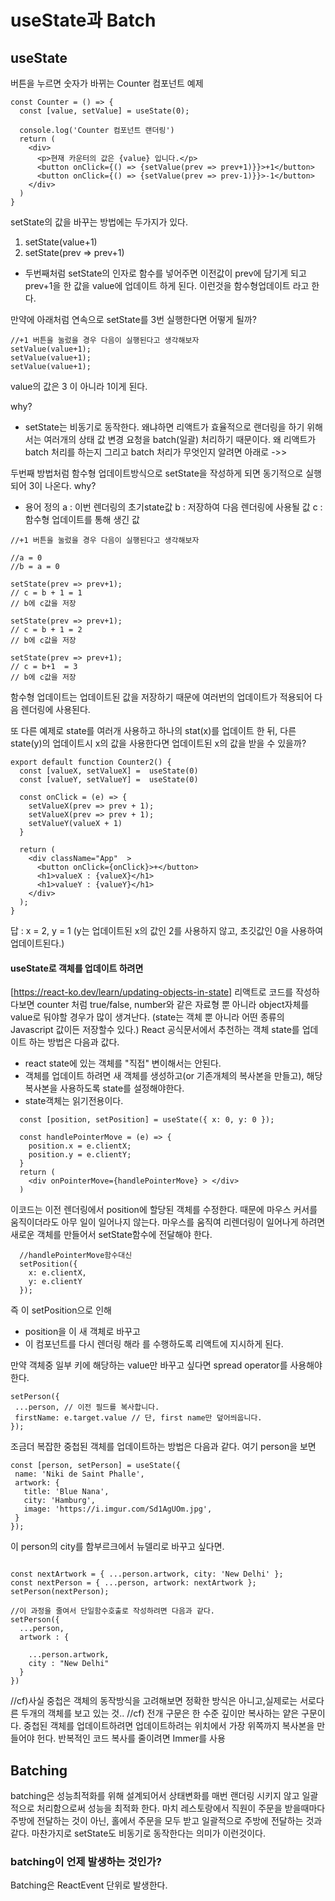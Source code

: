 # useState과 Batch 

## useState


버튼을 누르면 숫자가 바뀌는 Counter 컴포넌트 예제
````
const Counter = () => {
  const [value, setValue] = useState(0);

  console.log('Counter 컴포넌트 랜더링')
  return (
    <div>
      <p>현재 카운터의 값은 {value} 입니다.</p>
      <button onClick={() => {setValue(prev => prev+1)}}>+1</button>
      <button onClick={() => {setValue(prev => prev-1)}}>-1</button>
    </div>
  )
}
````
setState의 값을 바꾸는 방법에는 두가지가 있다.
1. setState(value+1)
2. setState(prev => prev+1)

- 두번째처럼 setState의 인자로 함수를 넣어주면 이전값이 prev에 담기게 되고 prev+1을 한 값을 value에 업데이트 하게 된다. 이런것을 함수형업데이트 라고 한다.


만약에 아래처럼 연속으로 setState를 3번 실행한다면 어떻게 될까?
```
//+1 버튼을 눌렀을 경우 다음이 실행된다고 생각해보자
setValue(value+1);
setValue(value+1);
setValue(value+1);
```
value의 값은 3 이 아니라 1이게 된다.

why?
- setState는 비동기로 동작한다. 왜냐하면 리액트가 효율적으로 랜더링을 하기 위해서는 여러개의 상태 값 변경 요청을 batch(일괄) 처리하기 때문이다. 왜 리액트가 batch 처리를 하는지 그리고 batch 처리가 무엇인지 알려면 아래로  ->>
 


두번째 방법처럼 함수형 업데이트방식으로 setState을 작성하게 되면 동기적으로 실행되어 3이 나온다. 
why?
  - 용어 정의
  a : 이번 렌더링의 초기state값
  b : 저장하여 다음 렌더링에 사용될 값
  c : 함수형 업데이트를 통해 생긴 값
```
//+1 버튼을 눌렀을 경우 다음이 실행된다고 생각해보자

//a = 0
//b = a = 0

setState(prev => prev+1);
// c = b + 1 = 1
// b에 c값을 저장 

setState(prev => prev+1);
// c = b + 1 = 2
// b에 c값을 저장

setState(prev => prev+1);
// c = b+1  = 3
// b에 c값을 저장
```
함수형 업데이트는 업데이트된 값을 저장하기 때문에 여러번의 업데이트가 적용되어 다음 렌더링에 사용된다.


또 다른 예제로 state를 여러개 사용하고 
하나의 stat(x)를 업데이트 한 뒤, 다른 state(y)의 업데이트시 x의 값을 사용한다면 업데이트된 x의 값을 받을 수 있을까?
```
export default function Counter2() {
  const [valueX, setValueX] =  useState(0)
  const [valueY, setValueY] =  useState(0)

  const onClick = (e) => {
    setValueX(prev => prev + 1);
    setValueX(prev => prev + 1);
    setValueY(valueX + 1)
  }

  return (
    <div className="App"  >
      <button onClick={onClick}>+</button>
      <h1>valueX : {valueX}</h1>
      <h1>valueY : {valueY}</h1>
    </div>
  );
}
```
답 : x  = 2, y = 1
(y는 업데이트된 x의 값인 2를 사용하지 않고, 초깃값인 0을 사용하여 업데이트된다.)

#### useState로 객체를 업데이트 하려면
[https://react-ko.dev/learn/updating-objects-in-state]
리액트로 코드를 작성하다보면 counter 처럼 true/false, number와 같은 자료형 뿐 아니라 object자체를 value로 둬야할 경우가 많이 생겨난다.
(state는 객체 뿐 아니라 어떤 종류의 Javascript 값이든 저장할수 있다.)
React 공식문서에서 추천하는 객체 state를 업데이트 하는 방법은 다음과 값다.
- react state에 있는 객체를 "직접" 변이해서는 안된다.
- 객체를 업데이트 하려면 새 객체를 생성하고(or 기존개체의 복사본을 만들고), 해당 복사본을 사용하도록 state를 설정해야한다.
- state객체는 읽기전용이다.
```
  const [position, setPosition] = useState({ x: 0, y: 0 });
  
  const handlePointerMove = (e) => {
    position.x = e.clientX;
    position.y = e.clientY;
  }
  return (
    <div onPointerMove={handlePointerMove} > </div>
  )
```
이코드는 이전 렌더링에서 position에 할당된 객체를 수정한다. 때문에 마우스 커서를 움직이더라도 아무 일이 일어나지 않는다. 마우스를 움직여 리렌더링이 일어나게 하려면 새로운 객체를 만들어서 setState함수에 전달해야 한다.
```
  //handlePointerMove함수대신
  setPosition({
    x: e.clientX,
    y: e.clientY
  });
```
즉 이 setPosition으로 인해
 - position을 이 새 객체로 바꾸고
 - 이 컴포넌트를 다시 렌더링 해라
 를 수행하도록 리액트에 지시하게 된다.

 만약 객체중 일부 키에 해당하는 value만 바꾸고 싶다면 spread operator를 사용해야 한다.
 ```
 setPerson({
  ...person, // 이전 필드를 복사합니다.
  firstName: e.target.value // 단, first name만 덮어씌웁니다. 
});
 ```

 조금더 복잡한 중첩된 객체를 업데이트하는 방법은 다음과 같다.
 여기 person을 보면
 ```
 const [person, setPerson] = useState({
  name: 'Niki de Saint Phalle',
  artwork: {
    title: 'Blue Nana',
    city: 'Hamburg',
    image: 'https://i.imgur.com/Sd1AgUOm.jpg',
  }
});
 ```
 이 person의 city를 함부르크에서 뉴델리로 바꾸고 싶다면.
  ```

  const nextArtwork = { ...person.artwork, city: 'New Delhi' };
  const nextPerson = { ...person, artwork: nextArtwork };
  setPerson(nextPerson);
  
  //이 과정을 줄여서 단일함수호출로 작성하려면 다음과 같다.
  setPerson({
    ...person, 
    artwork : {

      ...person.artwork,
      city : "New Delhi"
    }
  })
  ```
 

 //cf)사실 중첩은 객체의 동작방식을 고려해보면 정확한 방식은 아니고,실제로는 서로다른 두개의 객체를 보고 있는 것..
//cf) 전개 구문은 한 수준 깊이만 복사하는 얕은 구문이다. 중첩된 객체를 업데이트하려면 업데이트하려는 위치에서 가장 위쪽까지 복사본을 만들어야 헌다. 반복적인 코드 복사를 줄이려면 Immer를 사용
## Batching

batching은 성능최적화를 위해 설계되어서 상태변화를 매번 랜더링 시키지 않고 일괄적으로 처리함으로써 성능을 최적화 한다.
마치 레스토랑에서 직원이 주문을 받을때마다 주방에 전달하는 것이 아닌, 홀에서 주문을 모두 받고 일괄적으로 주방에 전달하는 것과 같다.
마찬가지로 setState도 비동기로 동작한다는 의미가 이런것이다.

### batching이 언제 발생하는 것인가?
Batching은 ReactEvent 단위로 발생한다.